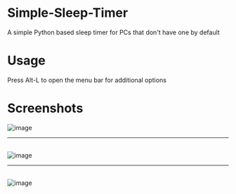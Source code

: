 # Simple-Sleep-Timer
A simple Python based sleep timer for PCs that don't have one by default

# Usage
Press Alt-L to open the menu bar for additional options

# Screenshots
![image](https://github.com/user-attachments/assets/299b9515-bb14-4ba5-84da-45558e780e9b) <hr></br>
![image](https://github.com/user-attachments/assets/44064907-44b2-4990-b616-aaa7d25ce6e9) <hr></br>
![image](https://github.com/user-attachments/assets/e4f686e8-46f6-4a7a-ba94-dede77d4bf96) </br>
